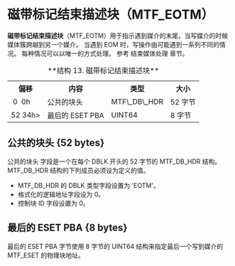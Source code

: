 # 磁带标记结束描述块（MTF_EOTM）

**磁带标记结束描述块**（MTF_EOTM）用于指示遇到媒介的末尾，当写媒介的时候媒体簇跨越到另一个媒介。
当遇到 EOM 时，写操作由可能遇到一系列不同的情况。
每种情况可以以唯一的方式处理。
参考 结束媒体处理 章节。

<table>
  <tr>
    <th>偏移</th><th>内容</th><th>类型</th><th>大小</th>
  </tr>
  <tr>
    <td>&nbsp;0 &nbsp;0h</td><td>公共的块头</td><td>MTF\_DB\_HDR</td><td>52 字节</td>
  </tr>
  <tr>
    <td>52 34h><td>最后的 ESET PBA</td><td>UINT64</td><td>8 字节</td>
  </tr>
  <caption>**结构 13. 磁带标记结束描述块**</caption>
</table>

## 公共的块头 {52 bytes}

公共的块头 字段是一个在每个 DBLK 开头的 52 字节的 MTF\_DB\_HDR 结构。
MTF\_DB\_HDR 结构的下列成员必须设为定义的值。

* MTF\_DB\_HDR 的 DBLK 类型字段设置为 'EOTM'。
* 格式化的逻辑地址字段设为 0。
* 控制块 ID 字段设置为 0。

## 最后的 ESET PBA {8 bytes}

最后的 ESET PBA	字节使用 8 字节的 UINT64 结构来指定最后一个写到媒介的 MTF\_ESET 的物理块地址。
